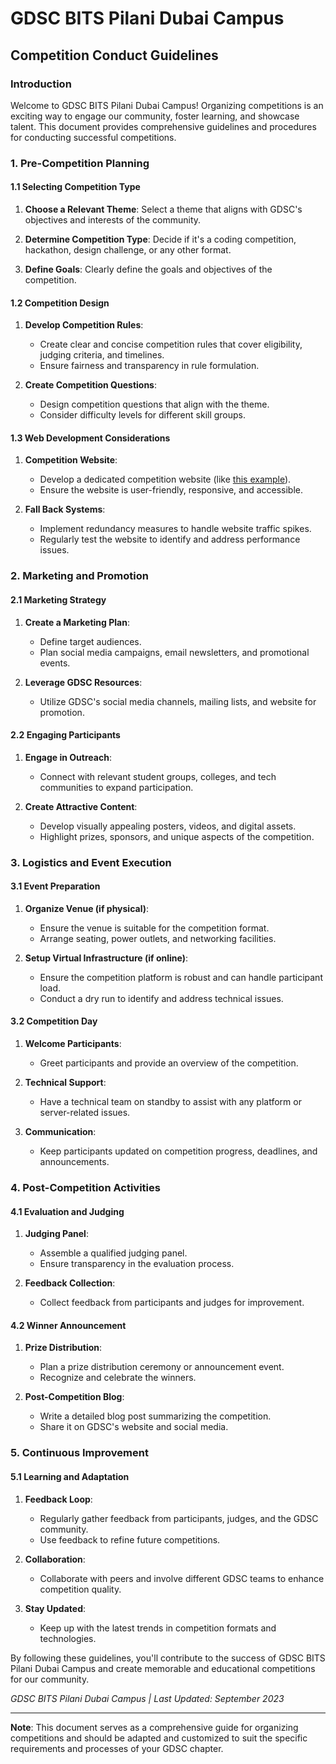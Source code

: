 # GDSC BITS Pilani Dubai Campus
## Competition Conduct Guidelines

### Introduction
Welcome to GDSC BITS Pilani Dubai Campus! Organizing competitions is an exciting way to engage our community, foster learning, and showcase talent. This document provides comprehensive guidelines and procedures for conducting successful competitions.

### 1. Pre-Competition Planning

#### 1.1 Selecting Competition Type
1. **Choose a Relevant Theme**: Select a theme that aligns with GDSC's objectives and interests of the community.

2. **Determine Competition Type**: Decide if it's a coding competition, hackathon, design challenge, or any other format.

3. **Define Goals**: Clearly define the goals and objectives of the competition.

#### 1.2 Competition Design
1. **Develop Competition Rules**:
   - Create clear and concise competition rules that cover eligibility, judging criteria, and timelines.
   - Ensure fairness and transparency in rule formulation.

2. **Create Competition Questions**:
   - Design competition questions that align with the theme.
   - Consider difficulty levels for different skill groups.

#### 1.3 Web Development Considerations
1. **Competition Website**:
   - Develop a dedicated competition website (like [this example](https://gdschunt.pythonanywhere.com/)).
   - Ensure the website is user-friendly, responsive, and accessible.

2. **Fall Back Systems**:
   - Implement redundancy measures to handle website traffic spikes.
   - Regularly test the website to identify and address performance issues.

### 2. Marketing and Promotion

#### 2.1 Marketing Strategy
1. **Create a Marketing Plan**:
   - Define target audiences.
   - Plan social media campaigns, email newsletters, and promotional events.

2. **Leverage GDSC Resources**:
   - Utilize GDSC's social media channels, mailing lists, and website for promotion.

#### 2.2 Engaging Participants
1. **Engage in Outreach**:
   - Connect with relevant student groups, colleges, and tech communities to expand participation.

2. **Create Attractive Content**:
   - Develop visually appealing posters, videos, and digital assets.
   - Highlight prizes, sponsors, and unique aspects of the competition.

### 3. Logistics and Event Execution

#### 3.1 Event Preparation
1. **Organize Venue (if physical)**:
   - Ensure the venue is suitable for the competition format.
   - Arrange seating, power outlets, and networking facilities.

2. **Setup Virtual Infrastructure (if online)**:
   - Ensure the competition platform is robust and can handle participant load.
   - Conduct a dry run to identify and address technical issues.

#### 3.2 Competition Day
1. **Welcome Participants**:
   - Greet participants and provide an overview of the competition.

2. **Technical Support**:
   - Have a technical team on standby to assist with any platform or server-related issues.

3. **Communication**:
   - Keep participants updated on competition progress, deadlines, and announcements.

### 4. Post-Competition Activities

#### 4.1 Evaluation and Judging
1. **Judging Panel**:
   - Assemble a qualified judging panel.
   - Ensure transparency in the evaluation process.

2. **Feedback Collection**:
   - Collect feedback from participants and judges for improvement.

#### 4.2 Winner Announcement
1. **Prize Distribution**:
   - Plan a prize distribution ceremony or announcement event.
   - Recognize and celebrate the winners.

2. **Post-Competition Blog**:
   - Write a detailed blog post summarizing the competition.
   - Share it on GDSC's website and social media.

### 5. Continuous Improvement

#### 5.1 Learning and Adaptation
1. **Feedback Loop**:
   - Regularly gather feedback from participants, judges, and the GDSC community.
   - Use feedback to refine future competitions.

2. **Collaboration**:
   - Collaborate with peers and involve different GDSC teams to enhance competition quality.

3. **Stay Updated**:
   - Keep up with the latest trends in competition formats and technologies.

By following these guidelines, you'll contribute to the success of GDSC BITS Pilani Dubai Campus and create memorable and educational competitions for our community.

*GDSC BITS Pilani Dubai Campus | Last Updated: September 2023*

---

**Note**: This document serves as a comprehensive guide for organizing competitions and should be adapted and customized to suit the specific requirements and processes of your GDSC chapter.
